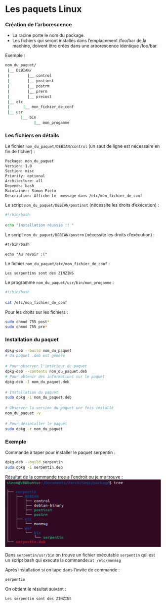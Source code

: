 # Les paquets Linux

### Création de l’arborescence
- La racine porte le nom du package. 
- Les fichiers qui seront installés dans l’emplacement /foo/bar de la machine, doivent être créés dans une arborescence identique /foo/bar.

Exemple :
``` bash
nom_du_paquet/
 |__ DEBIAN/ 
 |        |__ control
 |        |__ postinst 
 |        |__ postrm 
 |        |__ prerm 
 |        |__ preinst 
 |__ etc 
 |      |__ mon_fichier_de_conf
 |__ usr
       |__ bin 
             |__ mon_progamme
```

### Les fichiers en détails
Le fichier ```nom_du_paquet/DEBIAN/control``` (un saut de ligne est nécessaire en fin de fichier) :
```
Package: mon_du_paquet
Version: 1.0
Section: misc
Priority: optional
Architecture: all
Depends: bash
Maintainer: Simon Pieto
Description: Affiche le  message dans /etc/mon_fichier_de_conf
```

Le script ```nom_du_paquet/DEBIAN/postinst``` (nécessite les droits d’exécution) : 
```bash
#!/bin/bash

echo "Installation réussie !! "
```

Le script ```nom_du_paquet/DEBIAN/postrm``` (nécessite les droits d’exécution) :
```bashs
#!/bin/bash

echo "Au revoir :("
```

Le fichier ```nom_du_paquet/etc/mon_fichier_de_conf``` :
```
Les serpentins sont des ZINZINS
```

Le programme ```nom_du_paquet/usr/bin/mon_progamme``` :
```bash
#!/bin/bash

cat /etc/mon_fichier_de_conf
```

Pour les droits sur les fichiers :
```bash
sudo chmod 755 post*
sudo chmod 755 pre* 
```

### Installation du paquet
```bash
dpkg-deb --build nom_du_paquet
# Un paquet .deb est généré 

# Pour observer l'intérieur du paquet
dpkg-deb --contents nom_du_paquet.deb 
# Pour obtenir des informations sur le paquet 
dpkg-deb -I nom_du_paquet.deb

# Installation du paquet 
sudo dpkg -i nom_du_paquet.deb 

# Observer la version du paquet une fois installé 
nom_du_paquet -v 

# Pour désintaller le paquet 
sudo dpkg -r nom_du_paquet
```

### Exemple 

Commande à taper pour installer le paquet serpentin :
```bash
dpkg-deb --build serpentin
sudo dpkg -i serpentin.deb
```

Résultat de la commande tree a l'endroit ou je me trouve :
![Serpentin](images/serpentin.png)

Dans ```serpentin/usr/bin``` on trouve un fichier exécutable ```serpentin``` qui est un script bash qui execute la commande```cat /etc/monmsg```

Après installation si on tape dans l’invite de commande : 
```bash
serpentin
```
On obtient le résultat suivant :
```bash
Les serpentin sont des ZINZINS
```






